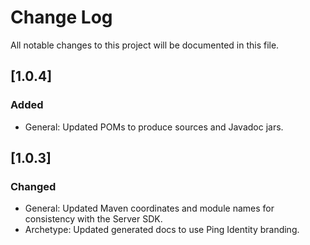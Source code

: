# Change Log
All notable changes to this project will be documented in this file.

## [1.0.4]
### Added
- General: Updated POMs to produce sources and Javadoc jars.

## [1.0.3]
### Changed
- General: Updated Maven coordinates and module names for consistency with the Server SDK.
- Archetype: Updated generated docs to use Ping Identity branding.